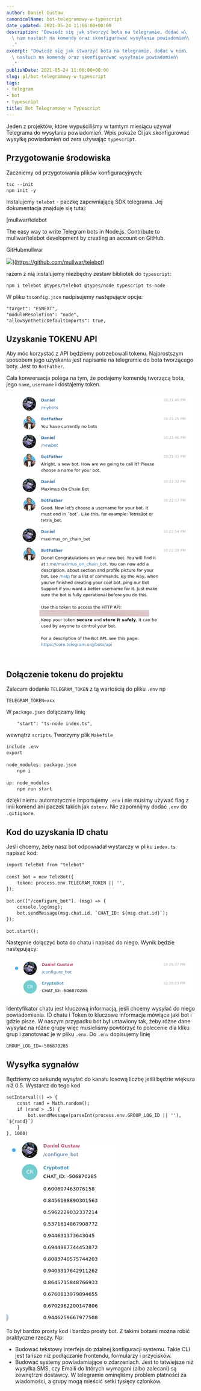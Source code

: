 ```yaml
---
author: Daniel Gustaw
canonicalName: bot-telegramowy-w-typescript
date_updated: 2021-05-24 11:06:00+00:00
description: "Dowiedz się jak stworzyć bota na telegramie, dodać w\
  \ nim nasłuch na komendy oraz skonfigurować wysyłanie powiadomień\
  ."
excerpt: "Dowiedz się jak stworzyć bota na telegramie, dodać w nim\
  \ nasłuch na komendy oraz skonfigurować wysyłanie powiadomień\
  ."
publishDate: 2021-05-24 11:06:00+00:00
slug: pl/bot-telegramowy-w-typescript
tags:
- telegram
- bot
- typescript
title: Bot Telegramowy w Typescript
---
```



Jeden z projektów, które wypuściliśmy w tamtym miesiącu używał Telegrama do wysyłania powiadomień. Wpis pokaże Ci jak skonfigurować wysyłkę powiadomień od zera używając `typescript`.

## Przygotowanie środowiska

Zaczniemy od przygotowania plików konfiguracyjnych:

```
tsc --init
npm init -y
```

Instalujemy `telebot` - paczkę zapewniającą SDK telegrama. Jej dokumentacja znajduje się tutaj:

[mullwar/telebot

The easy way to write Telegram bots in Node.js. Contribute to mullwar/telebot development by creating an account on GitHub.

GitHubmullwar

![](https://opengraph.githubassets.com/28e2e0d632e6c5b5866fa981f2f368713cd217aeac325b6e15a0a50d59af327a/mullwar/telebot)](https://github.com/mullwar/telebot)

razem z nią instalujemy niezbędny zestaw bibliotek do `typescript`:

```
npm i telebot @types/telebot @types/node typescript ts-node
```

W pliku `tsconfig.json` nadpisujemy następujące opcje:

```
"target": "ESNEXT",
"moduleResolution": "node",
"allowSyntheticDefaultImports": true,
```

## Uzyskanie TOKENU API

Aby móc korzystać z API będziemy potrzebowali tokenu. Najprostszym sposobem jego uzyskania jest napisanie na telegramie do bota tworzącego boty. Jest to `BotFather`.

Cała konwersacja polega na tym, że podajemy komendę tworzącą bota, jego `name`, `username` i dostajemy token.

![](../../../assets/2021-05-24/Screenshot-from-2021-04-21-22-23-23.png)

## Dołączenie tokenu do projektu

Zalecam dodanie `TELEGRAM_TOKEN` z tą wartością do pliku `.env` np

```
TELEGRAM_TOKEN=xxx
```

W `package.json` dołączamy linię

```
    "start": "ts-node index.ts",
```

wewnątrz `scripts`. Tworzymy plik `Makefile`

```
include .env
export

node_modules: package.json
	npm i

up: node_modules
	npm run start
```

dzięki niemu automatycznie importujemy `.env` i nie musimy używać flag z linii komend ani paczek takich jak `dotenv`. Nie zapomnijmy dodać `.env` do `.gitignore`.

## Kod do uzyskania ID chatu

Jeśli chcemy, żeby nasz bot odpowiadał wystarczy w pliku `index.ts` napisać kod:

```
import TeleBot from "telebot"

const bot = new TeleBot({
    token: process.env.TELEGRAM_TOKEN || '',
});

bot.on(["/configure_bot"], (msg) => {
    console.log(msg);
    bot.sendMessage(msg.chat.id, `CHAT_ID: ${msg.chat.id}`);
});

bot.start();
```

Następnie dołączyć bota do chatu i napisać do niego. Wynik będzie następujący:

![](../../../assets/2021-05-24/Screenshot-from-2021-04-21-22-39-45.png)

Identyfikator chatu jest kluczową informacją, jeśli chcemy wysyłać do niego powiadomienia. ID chatu i Token to kluczowe informacje mówiące jaki bot i gdzie pisze. W naszym przypadku bot był ustawiony tak, żeby różne dane wysyłać na różne grupy więc musieliśmy powtórzyć to polecenie dla kliku grup i zanotować je w pliku `.env`. Do `.env` dopisujemy linię

```
GROUP_LOG_ID=-506870285
```

## Wysyłka sygnałów

Będziemy co sekundę wysyłać do kanału losową liczbę jeśli będzie większa niż 0.5. Wystarcz do tego kod

```
setInterval(() => {
    const rand = Math.random();
    if (rand > .5) {
        bot.sendMessage(parseInt(process.env.GROUP_LOG_ID || ''), `${rand}`)
    }
}, 1000)
```

![](../../../assets/2021-05-24/Screenshot-from-2021-04-21-22-48-26.png)

To był bardzo prosty kod i bardzo prosty bot. Z takimi botami można robić praktyczne rzeczy. Np:

* Budować tekstowy interfejs do zdalnej konfiguracji systemu. Takie CLI jest tańsze niż podłączanie frontendu, formularzy i przycisków.
* Budować systemy powiadamiające o zdarzeniach. Jest to łatwiejsze niż wysyłka SMS, czy Emaili do których wymagani (albo zalecani) są zewnętrzni dostawcy. W telegramie ominęliśmy problem płatności za wiadomości, a grupy mogą mieścić setki tysięcy członków.
